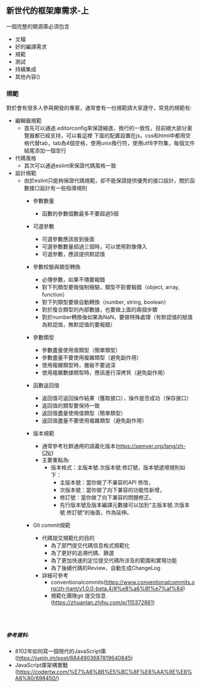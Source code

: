 ## 新世代的框架庫需求-上
一個完整的開源庫必須包含
* 文檔
* 好的編譯需求
* 規範
* 測試
* 持續集成
* 其他內容()

### 規範
對於會有很多人參與開發的專案，通常會有一份規範請大家遵守，常見的規範有:
- 編輯器規範
  - 首先可以通過.editorconfig來保證縮進、換行的一致性，目前絕大部分瀏覽器都已經支持，可以看這裡
   下面的配置設置在js，css和html中都用空格代替tab，tab為4個空格，使用unix換行符，使用utf8字符集，每個文件結尾添加一個空行
- 代碼風格
  - 其次可以通過eslint來保證代碼風格一致
- 設計規範
  - 由於eslint只能夠保證代碼規範，卻不能保證提供優秀的接口設計，關於函數接口設計有一些指導規則
    - 參數數量
      - 函數的參數個數最多不要超過5個
    - 可選參數
      - 可選參數應該放到後面
      - 可選參數數量超過三個時，可以使用對像傳入
      - 可選參數，應該提供默認值
    - 參數校驗與類型轉換
      - 必傳參數，如果不傳要報錯
      - 對下列類型要做強制檢驗，類型不對要報錯（object, array, function）
      - 對下列類型要做自動轉換（number, string, boolean）
      - 對於復合類型的內部數據，也要做上面的兩個步驟
      - 對於number轉換後如果為NaN，要做特殊處理（有默認值的賦值為默認值，無默認值的要報錯）

    - 參數類型
      - 參數盡量使用值類型（簡單類型）
      - 參數盡量不要使用複雜類型（避免副作用）
      - 使用複雜類型時，層級不要過深
      - 使用複雜數據類型時，應該進行深拷貝（避免副作用）

    - 函數返回值
      - 返回值可返回操作結果（獲取接口），操作是否成功（保存接口）
      - 返回值的類型要保持一致
      - 返回值盡量使用值類型（簡單類型）
      - 返回值盡量不要使用複雜類型（避免副作用）

    - 版本規範
      - 通常參考社群通用的語義化版本(https://semver.org/lang/zh-CN/)
      - 主要重點為:
        - 版本格式：主版本號.次版本號.修訂號，版本號遞增規則如下：
           - 主版本號：當你做了不兼容的API 修改，
           - 次版本號：當你做了向下兼容的功能性新增，
           - 修訂號：當你做了向下兼容的問題修正。
           - 先行版本號及版本編譯元數據可以加到“主版本號.次版本號.修訂號”的後面，作為延伸。
    - Git commit規範
      - 代碼提交規範化的目的
        - 為了部門提交代碼信息格式規範化
        - 為了更好的追溯代碼、篩選
        - 為了更加快速的定位提交代碼所涉及的範圍和實現功能
        - 為了後續代碼的Review、自動生成ChangeLog
      - 詳細可參考
        - conventionalcommits(https://www.conventionalcommits.org/zh-hant/v1.0.0-beta.4/#%e8%a6%8f%e7%af%84)
        - 規範化團隊git 提交信息(https://zhuanlan.zhihu.com/p/115372861)

</br>

</br>



##### 參考資料: 
- 8102年如何寫一個現代的JavaScript庫(https://juejin.im/post/6844903687819640845)
- JavaScript庫架構實戰(https://codertw.com/%E7%A8%8B%E5%BC%8F%E8%AA%9E%E8%A8%80/698450/)
